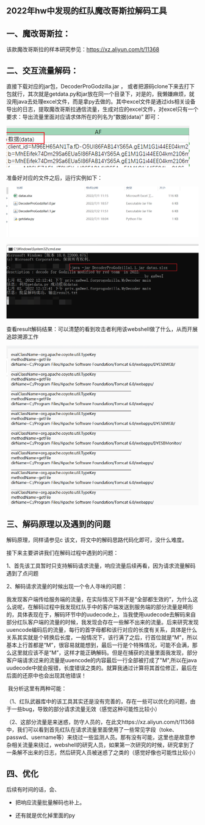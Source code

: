 ## 2022年hw中发现的红队魔改哥斯拉解码工具

## 一、魔改哥斯拉：

该款魔改哥斯拉的样本研究参见：https://xz.aliyun.com/t/11368

## 二、交互流量解码：

直接下载对应的jar包，DecoderProGodzilla.jar ， 或者把源码clone下来去打下包就行，其次就是getdata.py和jar放在同一个目录下，对是的，我懒嫌麻烦，就没用java去处理excel文件，而是拿py去做的。其中excel文件是通过ids相关设备导出的日志，提取魔改哥斯拉通信流量，生成对应的excel文件，对excel只有一个要求：导出流量里面对应请求体所在的列名为“数据(data)” 即可：

![image-20220702121526775](\readme.assets\image-20220702121526775.png)

准备好对应的文件之后，运行实例如下：

![image-20220702121217820](\readme.assets\image-20220702121217820.png)

![image-20220702121304654](\readme.assets\image-20220702121304654.png)

查看result解码结果：可以清楚的看到攻击者利用该webshell做了什么，从而开展追踪溯源工作

![image-20220702121636339](\readme.assets\image-20220702121636339.png)

## 三、解码原理以及遇到的问题



解码原理，同样请参见c 该文，将文中的解码思路代码化即可，没什么难度。

接下来主要讲讲我们在解码过程中遇到的问题：

1、首先该工具暂时只支持解码请求流量，响应流量后续再看，因为请求流量解码遇到了点问题

2、解码请求流量的时候出现一个令人寻味的问题：

​	我发现客户端传给服务端的流量，在实际情况下并不是“全部都生效的”，为什么这么说呢，在解码过程中我发现红队手中的客户端发送到服务端的部分流量是畸形的，具体表现在于，解码环节中的uudecode上，当我使用uudecode去解码来自部分红队客户端的流量的时候，我发现会存在一些解不出来的流量。后来研究发现uuencode编码后的流量，每行的首字母都和该行对应的长度有关系，具体是什么关系其实就是个转换后长度，一般情况下，该行满了之后，行首位就是“M”，所以基本上行首都是“M”，很容易就能想到，最后一行是个特殊情况，可能不会满，那么这里就应该不是“M”，这样才能正确解码。但是在捕获的流量里面我发现，部分客户端请求过来的流量是uuencode的内容最后一行全部被打成了"M",所以在java uudecode中就会报错，长度错误之类的。就算我通过计算将其首位修正，最后在后面的还原中也会出现其他错误！

​	我分析这里有两种可能：

​	（1、红队武器库中的该工具其实还是没有完善的，存在一些可以优化的问题，由于一些bug，导致的部分请求流量无效（感觉这种可能性比较小）

​	（2、这部分流量是来迷惑，防守人员的，在此文https://xz.aliyun.com/t/11368 中，我们可以看到首先红队在请求流量里面使用了一些常见字段（toke、passwd、username等）来绕过一些监测人员。那有没有可能，这里也是故意参杂相关流量来绕过，webshell的研究人员，如果第一次研究的时候，研究拿到了一条解不出来的日志，然后研究人员被迷惑了之类的（感觉好像也可能性比较小）



## 四、优化

后续有时间的话，会、

- 把响应流量批量解码也补上。

- 还有就是优化掉里面的py
